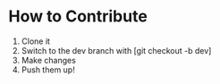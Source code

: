 # How to Contribute
1. Clone it
2. Switch to the dev branch with [git checkout -b dev]
3. Make changes
4. Push them up!
